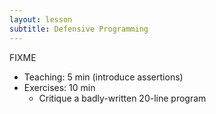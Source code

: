 ```yaml
---
layout: lesson
subtitle: Defensive Programming
---
```

FIXME
*   Teaching: 5 min (introduce assertions)
*   Exercises: 10 min
    *   Critique a badly-written 20-line program
